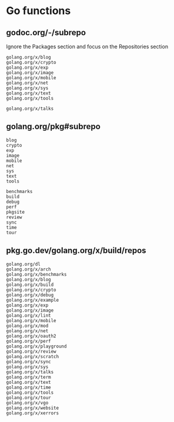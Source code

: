 # Go functions

## godoc.org/-/subrepo

Ignore the Packages section and focus on the Repositories section

~~~
golang.org/x/blog
golang.org/x/crypto
golang.org/x/exp
golang.org/x/image
golang.org/x/mobile
golang.org/x/net
golang.org/x/sys
golang.org/x/text
golang.org/x/tools

golang.org/x/talks
~~~

## golang.org/pkg#subrepo

~~~
blog
crypto
exp
image
mobile
net
sys
text
tools

benchmarks
build
debug
perf
pkgsite
review
sync
time
tour
~~~

## pkg.go.dev/golang.org/x/build/repos

~~~
golang.org/dl
golang.org/x/arch
golang.org/x/benchmarks
golang.org/x/blog
golang.org/x/build
golang.org/x/crypto
golang.org/x/debug
golang.org/x/example
golang.org/x/exp
golang.org/x/image
golang.org/x/lint
golang.org/x/mobile
golang.org/x/mod
golang.org/x/net
golang.org/x/oauth2
golang.org/x/perf
golang.org/x/playground
golang.org/x/review
golang.org/x/scratch
golang.org/x/sync
golang.org/x/sys
golang.org/x/talks
golang.org/x/term
golang.org/x/text
golang.org/x/time
golang.org/x/tools
golang.org/x/tour
golang.org/x/vgo
golang.org/x/website
golang.org/x/xerrors
~~~
